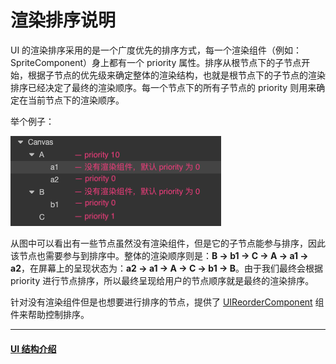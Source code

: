 # 渲染排序说明

UI 的渲染排序采用的是一个广度优先的排序方式，每一个渲染组件（例如：SpriteComponent）身上都有一个 priority 属性。排序从根节点下的子节点开始，根据子节点的优先级来确定整体的渲染结构，也就是根节点下的子节点的渲染排序已经决定了最终的渲染顺序。每一个节点下的所有子节点的 priority 则用来确定在当前节点下的渲染顺序。

举个例子：

![priority.png](priority/priority.png)

从图中可以看出有一些节点虽然没有渲染组件，但是它的子节点能参与排序，因此该节点也需要参与到排序中。整体的渲染顺序则是：**B -> b1 -> C -> A -> a1 -> a2**，在屏幕上的呈现状态为：**a2 -> a1 -> A -> C -> b1 -> B**。由于我们最终会根据 priority 进行节点排序，所以最终呈现给用户的节点顺序就是最终的渲染排序。

针对没有渲染组件但是也想要进行排序的节点，提供了 [UIReorderComponent](../editor/ui-reorder-component.md) 组件来帮助控制排序。

---

#### [UI 结构介绍](index.md)
